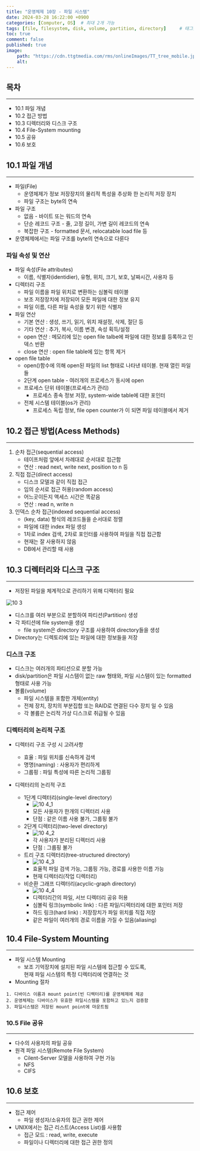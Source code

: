```yaml
---
title: "운영체제 10장 - 파일 시스템"
date: 2024-03-28 16:22:00 +0900
categories: [Computer, OS]  # 최대 2개 가능
tags: [file, filesystem, disk, volume, partition, directory]     # 태그는 항상 소문자로 작성할 것
toc: true
comment: false
published: true
image:
    path: "https://cdn.ttgtmedia.com/rms/onlineImages/TT_tree_mobile.jpg"
    alt: 
---
```


## 목차
---
- 10.1 파일 개념
- 10.2 접근 방법
- 10.3 디렉터리와 디스크 구조
- 10.4 File-System mounting
- 10.5 공유
- 10.6 보호

## 10.1 파일 개념
---

- 파일(File)
	- 운영체제가 정보 저장장치의 물리적 특성을 추상화 한 논리적 저장 장치
	- 파일 구조는 byte의 연속
- 파일 구조
	- 없음 - 바이트 또는 워드의 연속
	- 단순 레코드 구조 - 줄, 고정 길이, 가변 길이 레코드의 연속
	- 복잡한 구조 - formatted 문서, relocatable load file 등
- 운영체제에서는 파일 구조를 byte의 연속으로 다룬다

### 파일 속성 및 연산

- 파일 속성(File attributes)
	- 이름, 식별자(identidier), 유형, 위치, 크기, 보호, 날짜시간, 사용자 등
- 디렉터리 구조
	- 파일 이름을 파일 위치로 변환하는 심볼릭 테이블
	- 보조 저장장치에 저장되어 모든 파일에 대한 정보 유지
	- 파일 이름, 다른 파일 속성을 찾기 위한 식별자
- 파일 연산
	- 기본 연산 : 생성, 쓰기, 읽기, 위치 재설정, 삭제, 절단 등
	- 기타 연산 : 추가, 복사, 이름 변경, 속성 획득/설정
	- open 연산 : 메모리에 있는 open file talbe에 파일에 대한 정보를 등록하고 인덱스 반환
	- close 연산 : open file table에 있는 항목 제거
- open file table
	- open()함수에 의해 open된 파일의 list 형태로 나타낸 테이블. 현재 열린 파일들
	- 2단계 open table - 여러개의 프로세스가 동시에 open
	- 프로세스 단위 테이블(프로세스가 관리)
		- 프로세스 종속 정보 저장, system-wide table에 대한 포인터
	- 전체 시스템 테이블(os가 관리)
		- 프로세스 독립 정보, file open counter가 이 되면 파일 테이블에서 제거

## 10.2 접근 방법(Acess Methods)
---

1. 순차 접근(sequential access)
	- 테이프처럼 앞에서 차례대로 순서대로 접근함
	- 연산 : read next, write next, position to n 등
2. 직접 접근(direct access)
	- 디스크 모델과 같이 직접 접근
	- 임의 순서로 접근 허용(random access)
	- 어느곳이든지 액세스 시간은 똑같음
	- 연산 : read n, write n
3. 인덱스 순차 접근(indexed sequential access)
	- (key, data) 형식의 레코드들을 순서대로 정렬
	- 파일에 대한 index 파일 생성
	- 1차로 index 검색, 2차로 포인터를 사용하여 파일을 직접 접근함
	- 현재는 잘 사용하지 않음
	- DB에서 관리할 때 사용

## 10.3 디렉터리와 디스크 구조
---

- 저장된 파일을 체계적으로 관리하기 위해 디렉터리 필요

![10 3](https://github.com/jinhg0214/jinhg0214.github.io/assets/70011316/132db82d-7aab-4ead-acae-3e2143488330)

- 디스크를 여러 부분으로 분할하여 파티션(Partition) 생성
- 각 파티션에 file system을 생성
	- file system은 directory 구조를 사용하여 directory들을 생성
- Directory는 디렉토리에 있는 파일에 대한 정보들을 저장

### 디스크 구조

- 디스크는 여러개의 파티션으로 분할 가능
- disk/partition은 파일 시스템이 없는 raw 형태와, 파일 시스템이 있는 formatted 형태로 사용 가능
- 볼륨(volume)
	- 파일 시스템을 포함한 개체(entity)
	- 전체 장치, 장치의 부분집합 또는 RAID로 연결된 다수 장치 일 수 있음
	- 각 볼륨은 논리적 가상 디스크로 취급될 수 있음

### 디렉터리의 논리적 구조

- 디렉터리 구조 구성 시 고려사항
	- 효율 : 파일 위치를 신속하게 검색
	- 명명(naming) :  사용자가 편리하게
	- 그룹핑 : 파일 특성에 따른 논리적 그룹핑

- 디렉터리의 논리적 구조
	- 1단계 디렉터리(single-level directory)
		- ![10 4_1](https://github.com/jinhg0214/jinhg0214.github.io/assets/70011316/af795813-34eb-4542-ab9e-8222a4829f45)
		- 모든 사용자가 한개의 디렉터리 사용
		- 단점 : 같은 이름 사용 불가, 그룹핑 불가
	- 2단계 디렉터리(two-level directory)
		- ![10 4_2](https://github.com/jinhg0214/jinhg0214.github.io/assets/70011316/e7589621-95eb-4224-b283-0adad9566a69)
		- 각 사용자가 분리된 디렉터리 사용
		- 단점 : 그룹핑 불가
	- 트리 구조 디렉터리(tree-structured directory)
		- ![10 4_3](https://github.com/jinhg0214/jinhg0214.github.io/assets/70011316/8b915841-cb98-4574-b691-44f8a2eb6b24)
		- 효율적 파일 검색 가능, 그룹핑 가능, 경로를 사용한 이름 가능
		- 현재 디렉터리(작업 디렉터리)
	- 비순환 그래프 디렉터리(acyclic-graph directory)
		- ![10 4_4](https://github.com/jinhg0214/jinhg0214.github.io/assets/70011316/32a3b684-e5e5-45aa-a051-bb1a222ed28d)
		- 디렉터리간의 파일, 서브 디렉터리 공유 허용
		- 심볼릭 링크(symbolic link) : 다른 파일/디렉터리에 대한 포인터 저장
		- 하드 링크(hard link) : 저장장치가 파일 위치를 직접 저장
		- 같은 파일이 여러개의 경로 이름을 가질 수 있음(aliasing)

## 10.4 File-System Mounting
---

- 파일 시스템 Mounting
	- 보조 기억장치에 설치된 파일 시스템에 접근할 수 있도록,    
	  현재 파일 시스템의 특정 디렉터리에 연결하는 것
- Mounting 절차
```
1. 디바이스 이름과 mount point(빈 디렉터리)를 운영체제에 제공
2. 운영체제는 디바이스가 유효한 파일시스템을 포함하고 있느지 검증함
3. 파일시스템은 저장된 mount point에 마운트됨
```

### 10.5 File 공유
---

- 다수의 사용자의 파일 공유
- 원격 파일 시스템(Remote File System)
	- Cilent-Server 모델을 사용하여 구현 가능
	- NFS
	- CIFS 

## 10.6 보호
---

- 접근 제어
	- 파일 생성자/소유자의 접근 권한 제어
- UNIX에서는 접근 리스트(Access List)를 사용함
	- 접근 모드 : read, write, execute
	- 파일이나 디렉터리에 대한 접근 권한 정의